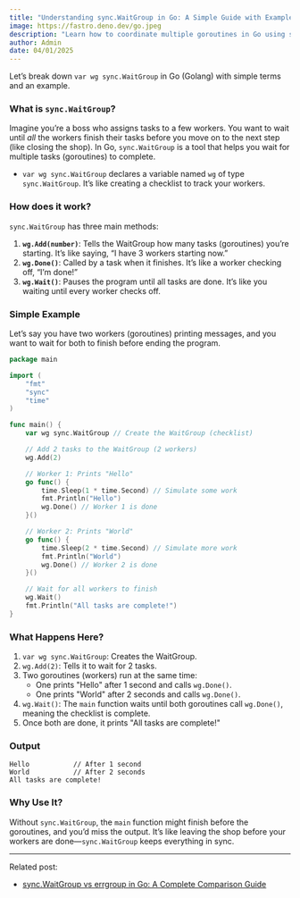```yaml
---
title: "Understanding sync.WaitGroup in Go: A Simple Guide with Examples"
image: https://fastro.deno.dev/go.jpeg
description: "Learn how to coordinate multiple goroutines in Go using sync.WaitGroup. This guide explains the concept using simple analogies and practical examples, perfect for Go beginners."
author: Admin
date: 04/01/2025
---
```


Let’s break down `var wg sync.WaitGroup` in Go (Golang) with simple terms and an
example.

### What is `sync.WaitGroup`?

Imagine you’re a boss who assigns tasks to a few workers. You want to wait until
_all_ the workers finish their tasks before you move on to the next step (like
closing the shop). In Go, `sync.WaitGroup` is a tool that helps you wait for
multiple tasks (goroutines) to complete.

- `var wg sync.WaitGroup` declares a variable named `wg` of type
  `sync.WaitGroup`. It’s like creating a checklist to track your workers.

### How does it work?

`sync.WaitGroup` has three main methods:

1. **`wg.Add(number)`**: Tells the WaitGroup how many tasks (goroutines) you’re
   starting. It’s like saying, “I have 3 workers starting now.”
2. **`wg.Done()`**: Called by a task when it finishes. It’s like a worker
   checking off, “I’m done!”
3. **`wg.Wait()`**: Pauses the program until all tasks are done. It’s like you
   waiting until every worker checks off.

### Simple Example

Let’s say you have two workers (goroutines) printing messages, and you want to
wait for both to finish before ending the program.

```go
package main

import (
    "fmt"
    "sync"
    "time"
)

func main() {
    var wg sync.WaitGroup // Create the WaitGroup (checklist)

    // Add 2 tasks to the WaitGroup (2 workers)
    wg.Add(2)

    // Worker 1: Prints "Hello"
    go func() {
        time.Sleep(1 * time.Second) // Simulate some work
        fmt.Println("Hello")
        wg.Done() // Worker 1 is done
    }()

    // Worker 2: Prints "World"
    go func() {
        time.Sleep(2 * time.Second) // Simulate more work
        fmt.Println("World")
        wg.Done() // Worker 2 is done
    }()

    // Wait for all workers to finish
    wg.Wait()
    fmt.Println("All tasks are complete!")
}
```

### What Happens Here?

1. `var wg sync.WaitGroup`: Creates the WaitGroup.
2. `wg.Add(2)`: Tells it to wait for 2 tasks.
3. Two goroutines (workers) run at the same time:
   - One prints "Hello" after 1 second and calls `wg.Done()`.
   - One prints "World" after 2 seconds and calls `wg.Done()`.
4. `wg.Wait()`: The `main` function waits until both goroutines call
   `wg.Done()`, meaning the checklist is complete.
5. Once both are done, it prints "All tasks are complete!"

### Output

```
Hello           // After 1 second
World           // After 2 seconds
All tasks are complete!
```

### Why Use It?

Without `sync.WaitGroup`, the `main` function might finish before the
goroutines, and you’d miss the output. It’s like leaving the shop before your
workers are done—`sync.WaitGroup` keeps everything in sync.

---

Related post:

- [sync.WaitGroup vs errgroup in Go: A Complete Comparison Guide](/blog/errgroup)
